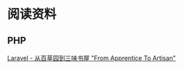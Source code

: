 # 阅读资料

## PHP
[Laravel - 从百草园到三味书屋 "From Apprentice To Artisan"](http://my.oschina.net/zgldh/blog/389246)
